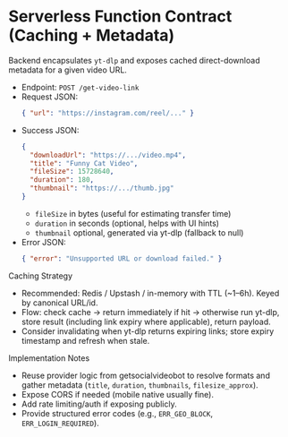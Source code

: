 # Serverless Function Contract (Caching + Metadata)

Backend encapsulates `yt-dlp` and exposes cached direct-download metadata for a given video URL.

- Endpoint: `POST /get-video-link`
- Request JSON:
  ```json
  { "url": "https://instagram.com/reel/..." }
  ```
- Success JSON:
  ```json
  {
    "downloadUrl": "https://.../video.mp4",
    "title": "Funny Cat Video",
    "fileSize": 15728640,
    "duration": 180,
    "thumbnail": "https://.../thumb.jpg"
  }
  ```
  - `fileSize` in bytes (useful for estimating transfer time)
  - `duration` in seconds (optional, helps with UI hints)
  - `thumbnail` optional, generated via yt-dlp (fallback to null)
- Error JSON:
  ```json
  { "error": "Unsupported URL or download failed." }
  ```

Caching Strategy
- Recommended: Redis / Upstash / in-memory with TTL (~1–6h). Keyed by canonical URL/id.
- Flow: check cache → return immediately if hit → otherwise run yt-dlp, store result (including link expiry where applicable), return payload.
- Consider invalidating when yt-dlp returns expiring links; store expiry timestamp and refresh when stale.

Implementation Notes
- Reuse provider logic from getsocialvideobot to resolve formats and gather metadata (`title`, `duration`, `thumbnails`, `filesize_approx`).
- Expose CORS if needed (mobile native usually fine).
- Add rate limiting/auth if exposing publicly.
- Provide structured error codes (e.g., `ERR_GEO_BLOCK`, `ERR_LOGIN_REQUIRED`).
